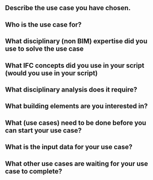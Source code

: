 ## Describe the use case you have chosen. 

## Who is the use case for? 

## What disciplinary (non BIM) expertise did you use to solve the use case 

## What IFC concepts did you use in your script (would you use in your script) 

## What disciplinary analysis does it require? 

## What building elements are you interested in? 

## What (use cases) need to be done before you can start your use case? 

## What is the input data for your use case? 

## What other use cases are waiting for your use case to complete? 
